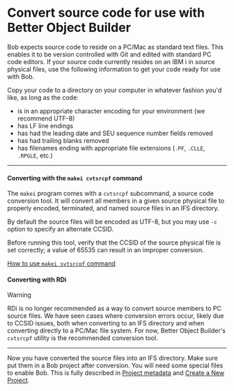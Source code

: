 # Convert source code for use with Better Object Builder

Bob expects source code to reside on a PC/Mac as standard text files.  This enables it to be version controlled with Git and edited with standard PC code editors.  If your source code currently resides on an IBM i in source physical files, use the following information to get your code ready for use with Bob.

Copy your code to a directory on your computer in whatever fashion you'd like, as long as the code:

* is in an appropriate character encoding for your environment (we recommend UTF-8)
* has LF line endings
* has had the leading date and SEU sequence number fields removed
* has had trailing blanks removed
* has filenames ending with appropriate file extensions (`.PF`, `.CLLE`, `.RPGLE`, etc.)



---

<!-- tabs:start -->

#### **Converting with the `makei cvtsrcpf` command**

The `makei` program comes with a `cvtsrcpf` subcommand, a source code conversion tool. It will convert all members in a given source physical file to properly encoded, terminated, and named source files in an IFS directory.

By default the source files will be encoded as UTF-8, but you may use `-c` option to specify an alternate CCSID.

Before running this tool, verify that the CCSID of the source physical file is set correctly; a value of 65535 can result in an improper conversion.

[How to use `makei svtsrcpf` command](cli/makei?id=cvtsrcpf)

#### **Converting with RDi**

> [!WARNING]
>
> RDi is no longer recommended as a way to convert source members to PC source files. We have seen cases where conversion errors occur, likely due to CCSID issues, both when converting to an IFS directory and when converting directly to a PC/Mac file system. For now, Better Object Builder's `cvtsrcpf` utility is the recommended conversion tool.

<!-- tabs:end -->

---

Now you have converted the source files into an IFS directory. Make sure put them in a Bob project after conversion. You will need some special files to enable Bob. This is fully described in [Project metadata](project-metadata) and [Create a New Project](prepare-the-project/create-a-new-project).
